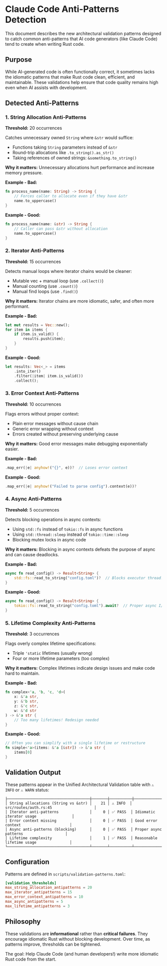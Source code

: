 # Claude Code Anti-Patterns Detection

This document describes the new architectural validation patterns designed to catch common anti-patterns that AI code generators (like Claude Code) tend to create when writing Rust code.

## Purpose

While AI-generated code is often functionally correct, it sometimes lacks the idiomatic patterns that make Rust code clean, efficient, and maintainable. These validations help ensure that code quality remains high even when AI assists with development.

## Detected Anti-Patterns

### 1. String Allocation Anti-Patterns
**Threshold:** 20 occurrences

Catches unnecessary owned `String` where `&str` would suffice:
- Functions taking `String` parameters instead of `&str`
- Round-trip allocations like `.to_string().as_str()`
- Taking references of owned strings: `&something.to_string()`

**Why it matters:** Unnecessary allocations hurt performance and increase memory pressure.

**Example - Bad:**
```rust
fn process_name(name: String) -> String {
    // Forces caller to allocate even if they have &str
    name.to_uppercase()
}
```

**Example - Good:**
```rust
fn process_name(name: &str) -> String {
    // Caller can pass &str without allocation
    name.to_uppercase()
}
```

### 2. Iterator Anti-Patterns
**Threshold:** 15 occurrences

Detects manual loops where iterator chains would be cleaner:
- Mutable vec + manual loop (use `.collect()`)
- Manual counting (use `.count()`)
- Manual find loops (use `.find()`)

**Why it matters:** Iterator chains are more idiomatic, safer, and often more performant.

**Example - Bad:**
```rust
let mut results = Vec::new();
for item in items {
    if item.is_valid() {
        results.push(item);
    }
}
```

**Example - Good:**
```rust
let results: Vec<_> = items
    .into_iter()
    .filter(|item| item.is_valid())
    .collect();
```

### 3. Error Context Anti-Patterns
**Threshold:** 10 occurrences

Flags errors without proper context:
- Plain error messages without cause chain
- Generic error wrapping without context
- Errors created without preserving underlying cause

**Why it matters:** Good error messages make debugging exponentially easier.

**Example - Bad:**
```rust
.map_err(|e| anyhow!("{}", e))?  // Loses error context
```

**Example - Good:**
```rust
.map_err(|e| anyhow!("Failed to parse config").context(e))?
```

### 4. Async Anti-Patterns
**Threshold:** 5 occurrences

Detects blocking operations in async contexts:
- Using `std::fs` instead of `tokio::fs` in async functions
- Using `std::thread::sleep` instead of `tokio::time::sleep`
- Blocking mutex locks in async code

**Why it matters:** Blocking in async contexts defeats the purpose of async and can cause deadlocks.

**Example - Bad:**
```rust
async fn read_config() -> Result<String> {
    std::fs::read_to_string("config.toml")?  // Blocks executor thread!
}
```

**Example - Good:**
```rust
async fn read_config() -> Result<String> {
    tokio::fs::read_to_string("config.toml").await?  // Proper async I/O
}
```

### 5. Lifetime Complexity Anti-Patterns
**Threshold:** 3 occurrences

Flags overly complex lifetime specifications:
- Triple `'static` lifetimes (usually wrong)
- Four or more lifetime parameters (too complex)

**Why it matters:** Complex lifetimes indicate design issues and make code hard to maintain.

**Example - Bad:**
```rust
fn complex<'a, 'b, 'c, 'd>(
    x: &'a str,
    y: &'b str,
    z: &'c str,
    w: &'d str
) -> &'a str {
    // Too many lifetimes! Redesign needed
}
```

**Example - Good:**
```rust
// Often you can simplify with a single lifetime or restructure
fn simple<'a>(items: &'a [&str]) -> &'a str {
    items[0]
}
```

## Validation Output

These patterns appear in the Unified Architectural Validation table with `⚠️ INFO` or `⚠️ WARN` status:

```
├─────────────────────────────────────┼───────┼──────────┼─────────────────────────────────────────┤
│ String allocations (String vs &str) │    21 │ ⚠️ INFO  │ src/routes/auth.rs:45                   │
│ Iterator anti-patterns              │     0 │ ✅ PASS  │ Idiomatic iterator usage                │
│ Error context missing               │     0 │ ✅ PASS  │ Good error context                      │
│ Async anti-patterns (blocking)      │     0 │ ✅ PASS  │ Proper async patterns                   │
│ Lifetime complexity                 │     1 │ ✅ PASS  │ Reasonable lifetime usage               │
└─────────────────────────────────────┴───────┴──────────┴─────────────────────────────────────────┘
```

## Configuration

Patterns are defined in `scripts/validation-patterns.toml`:
```toml
[validation_thresholds]
max_string_allocation_antipatterns = 20
max_iterator_antipatterns = 15
max_error_context_antipatterns = 10
max_async_antipatterns = 5
max_lifetime_antipatterns = 3
```

## Philosophy

These validations are **informational** rather than **critical failures**. They encourage idiomatic Rust without blocking development. Over time, as patterns improve, thresholds can be tightened.

The goal: Help Claude Code (and human developers!) write more idiomatic Rust code from the start.
